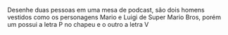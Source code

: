 Desenhe duas pessoas em uma  mesa de podcast, são dois homens vestidos como os personagens Mario e Luigi de Super Mario Bros, porém um possui a letra P no chapeu e o outro a letra V
